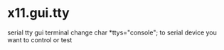 # x11.gui.tty
serial tty gui terminal
change char *ttys="console"; to serial device you want to control or test
